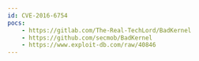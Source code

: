 ```yaml
---
id: CVE-2016-6754
pocs:
    - https://gitlab.com/The-Real-TechLord/BadKernel
    - https://github.com/secmob/BadKernel
    - https://www.exploit-db.com/raw/40846
---
```


